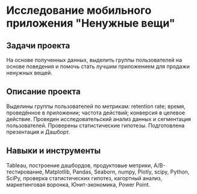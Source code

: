 # Исследование мобильного приложения "Ненужные вещи"

## Задачи проекта
На основе полученных данных, выделить группы пользователей на основе поведения и помочь стать лучшим приложением для продажи ненужных вещей. 

## Описание проекта
Выделины группы пользователей пo метрикам: retention rate; время, проведённое в приложении; частота действий; конверсия в целевое действие. Проведен исследовательский анализ данных и сегментация пользователей. Проверены статистические гипотезы. Подготовлена презентация и Дашборт.

## Навыки и инструменты

Tableau, построение дашбордов, продуктовые метрики, A/B-тестирование, Matplotlib, Pandas, Seaborn, numpy, Plotly, scipy, Python, SciPy, проверка статистических гипотез, кагортный анализ, маркетинговая воронка, Юнит-экономика, Power Point.
